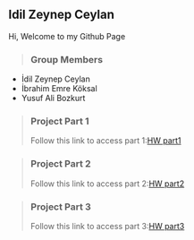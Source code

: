 ## Idil Zeynep Ceylan
Hi, 
Welcome to my Github Page

> ### Group Members
- İdil Zeynep Ceylan
- İbrahim Emre Köksal
- Yusuf Ali Bozkurt 

> ### Project Part 1
> Follow this link to access part 1:[HW part1](https://bu-ie-423.github.io/fall-23-yalibozkurt/423%20project/IE%20423%20PROJECT%201.html)

> ### Project Part 2
> Follow this link to access part 2:[HW part2](https://bu-ie-423.github.io/fall-23-idilceylan/part2/Part2.html.html)

> ### Project Part 3
> Follow this link to access part 3:[HW part3](https://bu-ie-423.github.io/fall-23-ibrahimkoksal/423part3/IE423%20Part3/IE423Part3.html)
